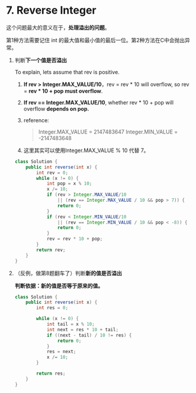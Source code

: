 #  7. Reverse Integer

这个问题最大的意义在于，**处理溢出的问题**。

第1种方法需要记住 int 的最大值和最小值的最后一位。第2种方法在C中会抛出异常。

1. 判断**下一个值是否溢出**

   To explain, lets assume that rev is positive.

   1. **If rev > Integer.MAX_VALUE/10**，rev = rev * 10 will overflow, so rev = **rev * 10 + pop must overflow**.

   2. **If rev == Integer.MAX_VALUE/10**, whether rev * 10 + pop will overflow **depends on pop.**

   3. reference:

      > Integer.MAX_VALUE = 2147483647
      > Integer.MIN_VALUE = -2147483648
      
   4. 这里其实可以使用Integer.MAX_VALUE % 10 代替 7。

   ```java
   class Solution {
       public int reverse(int x) {
           int rev = 0;
           while (x != 0) {
               int pop = x % 10;
               x /= 10;
               if (rev > Integer.MAX_VALUE/10 
                   || (rev == Integer.MAX_VALUE / 10 && pop > 7)) {
                   return 0;
               }
               if (rev < Integer.MIN_VALUE/10 
                   || (rev == Integer.MIN_VALUE / 10 && pop < -8)) {
                   return 0;
               }
               rev = rev * 10 + pop;
           }
           return rev;
       }
   }
   ```

2. （反例，做第8题翻车了）判断**新的值是否溢出**

   **判断依据：新的值是否等于原来的值。**

   ```java
   class Solution {
       public int reverse(int x) {
           int res = 0;
   
           while (x != 0) {
               int tail = x % 10;
               int next = res * 10 + tail;
               if ((next - tail) / 10 != res) {	
                   return 0;
               }
               res = next;
               x /= 10;
           }
   
           return res;
       }
   }
   ```

   
